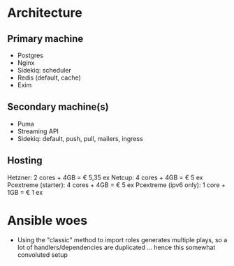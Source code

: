 # Architecture

## Primary machine

* Postgres
* Nginx
* Sidekiq: scheduler
* Redis (default, cache)
* Exim

## Secondary machine(s)

* Puma
* Streaming API
* Sidekiq: default, push, pull, mailers, ingress

## Hosting

Hetzner: 2 cores + 4GB = € 5,35 ex
Netcup: 4 cores + 4GB = € 5 ex
Pcextreme (starter): 4 cores + 4GB = € 5 ex
Pcextreme (ipv6 only): 1 core + 1GB = € 1 ex

# Ansible woes

* Using the "classic" method to import roles generates multiple plays, so a lot of handlers/dependencies are duplicated ... hence this somewhat convoluted setup
